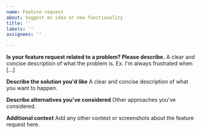```yaml
---
name: Feature request
about: Suggest an idea or new functionality
title: ''
labels: ''
assignees: ''

---
```


**Is your feature request related to a problem? Please describe.**
A clear and concise description of what the problem is. Ex. I'm always frustrated when [...]

**Describe the solution you'd like**
A clear and concise description of what you want to happen.

**Describe alternatives you've considered**
Other approaches you've considered.

**Additional context**
Add any other context or screenshots about the feature request here.

